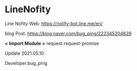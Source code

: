 # LineNofity

Line Nofity Web: https://notify-bot.line.me/en/

blog Post: https://blog.naver.com/bug_ping/222345204829


**\< Import Module >**
request
request-promise

Update 2021.05.10

Developer.bug_ping